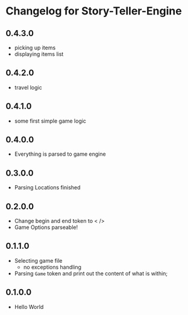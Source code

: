 # Changelog for Story-Teller-Engine

## 0.4.3.0

- picking up items
- displaying items list

## 0.4.2.0

- travel logic

## 0.4.1.0

- some first simple game logic

## 0.4.0.0

- Everything is parsed to game engine

## 0.3.0.0

- Parsing Locations finished

## 0.2.0.0

- Change begin and end token to < />
- Game Options parseable!

## 0.1.1.0

- Selecting game file
  - no exceptions handling
- Parsing `Game` token and print out the content of what is within;

## 0.1.0.0

- Hello World
